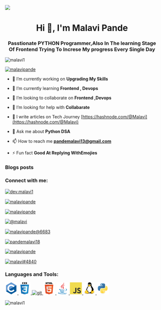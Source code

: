 

<img src="https://newrelic.com/sites/default/files/2021-04/good-programmer-banner-final.jpg">
<h1 align="center">Hi 👋, I'm Malavi Pande</h1>
<h3 align="center">Passtionate PYTHON Programmer,Also In The learning Stage Of Frontend 
  Trying To Increse My progress Every Single Day</h3>

<p align="left"> <img src="https://komarev.com/ghpvc/?username=malavi1&label=Profile%20views&color=0e75b6&style=flat" alt="malavi1" /> </p>

<p align="left"> <a href="https://twitter.com/malavipande" target="blank"><img src="https://img.shields.io/twitter/follow/malavipande?logo=twitter&style=for-the-badge" alt="malavipande" /></a> </p>

- 🔭 I’m currently working on **Upgrading My Skills**

- 🌱 I’m currently learning **Frontend , Devops**

- 👯 I’m looking to collaborate on **Frontend ,Devops**

- 🤝 I’m looking for help with **Collabarate**

- 📝 I write articles on Tech Journey [https://hashnode.com/@Malavi](https://hashnode.com/@Malavi)

- 💬 Ask me about **Python DSA**

- 📫 How to reach me **pandemalavi13@gmail.com**

- ⚡ Fun fact **Good At Replying WithEmojies**

### Blogs posts
<!-- BLOG-POST-LIST:START -->
<!-- BLOG-POST-LIST:END -->

<h3 align="left">Connect with me:</h3>
<p align="left">
<a href="https://dev.to/dev.malavi1" target="blank"><img align="center" src="https://raw.githubusercontent.com/rahuldkjain/github-profile-readme-generator/master/src/images/icons/Social/devto.svg" alt="dev.malavi1" height="30" width="40" /></a>
  
<a href="https://twitter.com/malavipande" target="blank"><img align="center" src="https://raw.githubusercontent.com/rahuldkjain/github-profile-readme-generator/master/src/images/icons/Social/twitter.svg" alt="malavipande" height="30" width="40" /></a>
  
  
<a href="https://linkedin.com/in/malavipande" target="blank"><img align="center" src="https://raw.githubusercontent.com/rahuldkjain/github-profile-readme-generator/master/src/images/icons/Social/linked-in-alt.svg" alt="malavipande" height="30" width="40" /></a>
  
  
<a href="https://hashnode.com/@malavi" target="blank"><img align="center" src="https://raw.githubusercontent.com/rahuldkjain/github-profile-readme-generator/master/src/images/icons/Social/hashnode.svg" alt="@malavi" height="30" width="40" /></a>
  
  
<a href="https://www.youtube.com/c/malavipande@6683" target="blank"><img align="center" src="https://raw.githubusercontent.com/rahuldkjain/github-profile-readme-generator/master/src/images/icons/Social/youtube.svg" alt="malavipande@6683" height="30" width="40" /></a>
  
  
<a href="https://www.hackerrank.com/pandemalavi18" target="blank"><img align="center" src="https://raw.githubusercontent.com/rahuldkjain/github-profile-readme-generator/master/src/images/icons/Social/hackerrank.svg" alt="pandemalavi18" height="30" width="40" /></a>
  
  
<a href="https://www.leetcode.com/malavipande" target="blank"><img align="center" src="https://raw.githubusercontent.com/rahuldkjain/github-profile-readme-generator/master/src/images/icons/Social/leet-code.svg" alt="malavipande" height="30" width="40" /></a>
  
  
<a href="https://discord.gg/malavi#4840" target="blank"><img align="center" src="https://raw.githubusercontent.com/rahuldkjain/github-profile-readme-generator/master/src/images/icons/Social/discord.svg" alt="malavi#4840" height="30" width="40" /></a>
</p>

<h3 align="left">Languages and Tools:</h3>
<p align="left"> <a href="https://www.cprogramming.com/" target="_blank" rel="noreferrer"> <img src="https://raw.githubusercontent.com/devicons/devicon/master/icons/c/c-original.svg" alt="c" width="40" height="40"/> </a> <a href="https://www.w3schools.com/css/" target="_blank" rel="noreferrer"> <img src="https://raw.githubusercontent.com/devicons/devicon/master/icons/css3/css3-original-wordmark.svg" alt="css3" width="40" height="40"/> </a> <a href="https://git-scm.com/" target="_blank" rel="noreferrer"> <img src="https://www.vectorlogo.zone/logos/git-scm/git-scm-icon.svg" alt="git" width="40" height="40"/> </a> <a href="https://www.w3.org/html/" target="_blank" rel="noreferrer"> <img src="https://raw.githubusercontent.com/devicons/devicon/master/icons/html5/html5-original-wordmark.svg" alt="html5" width="40" height="40"/> </a> <a href="https://www.java.com" target="_blank" rel="noreferrer"> <img src="https://raw.githubusercontent.com/devicons/devicon/master/icons/java/java-original.svg" alt="java" width="40" height="40"/> </a> <a href="https://developer.mozilla.org/en-US/docs/Web/JavaScript" target="_blank" rel="noreferrer"> <img src="https://raw.githubusercontent.com/devicons/devicon/master/icons/javascript/javascript-original.svg" alt="javascript" width="40" height="40"/> </a> <a href="https://www.linux.org/" target="_blank" rel="noreferrer"> <img src="https://raw.githubusercontent.com/devicons/devicon/master/icons/linux/linux-original.svg" alt="linux" width="40" height="40"/> </a> <a href="https://www.python.org" target="_blank" rel="noreferrer"> <img src="https://raw.githubusercontent.com/devicons/devicon/master/icons/python/python-original.svg" alt="python" width="40" height="40"/> </a> </p>

<p><img align="center" src="https://github-readme-streak-stats.herokuapp.com/?user=malavi1&" alt="malavi1" /></p>

